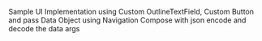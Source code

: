 Sample UI Implementation using Custom OutlineTextField, Custom Button and pass Data Object using Navigation Compose with json encode and decode the data args

